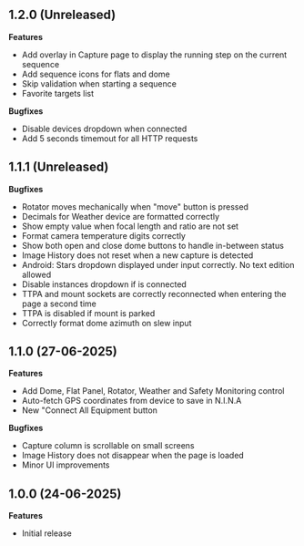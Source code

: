 ## 1.2.0 (Unreleased)
**Features**
- Add overlay in Capture page to display the running step on the current sequence
- Add sequence icons for flats and dome
- Skip validation when starting a sequence
- Favorite targets list

**Bugfixes**
- Disable devices dropdown when connected
- Add 5 seconds timemout for all HTTP requests

## 1.1.1 (Unreleased)

**Bugfixes**
- Rotator moves mechanically when "move" button is pressed
- Decimals for Weather device are formatted correctly
- Show empty value when focal length and ratio are not set
- Format camera temperature digits correctly
- Show both open and close dome buttons to handle in-between status
- Image History does not reset when a new capture is detected
- Android: Stars dropdown displayed under input correctly. No text edition allowed
- Disable instances dropdown if is connected
- TTPA and mount sockets are correctly reconnected when entering the page a second time
- TTPA is disabled if mount is parked
- Correctly format dome azimuth on slew input

## 1.1.0 (27-06-2025)

**Features**
- Add Dome, Flat Panel, Rotator, Weather and Safety Monitoring control
- Auto-fetch GPS coordinates from device to save in N.I.N.A
- New "Connect All Equipment button

**Bugfixes**
- Capture column is scrollable on small screens
- Image History does not disappear when the page is loaded
- Minor UI improvements

## 1.0.0 (24-06-2025)

**Features**
- Initial release
